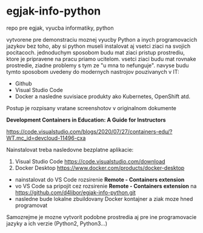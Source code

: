 # egjak-info-python
repo pre egjak, vyucba informatiky, python

vytvorene pre demonstraciu moznej vyucby Python a inych programovacich jazykov bez toho, aby si python museli instalovat aj vsetci ziaci na svojich pocitacoch. jednoduchym sposobom budu mat ziaci pristup prostrediu, ktore je pripravene na pracu priamo ucitelom. vsetci ziaci budu mat rovnake prostredie, ziadne problemy s tym ze "u mna to nefunguje". navyse budu tymto sposobom uvedeny do modernych nastrojov pouzivanych v IT:
* Github
* Visual Studio Code
* Docker a nasledne suvisiace produkty ako Kubernetes, OpenShift atd.

Postup je rozpisany vratane screenshotov v originalnom dokumente 

**Development Containers in Education: A Guide for Instructors**

https://code.visualstudio.com/blogs/2020/07/27/containers-edu/?WT.mc_id=devcloud-11496-cxa

Nainstalovat treba nasledovne bezplatne aplikacie: 
1) Visual Studio Code https://code.visualstudio.com/download
2) Docker Desktop https://www.docker.com/products/docker-desktop

* nainstalovat do VS Code rozsirenie **Remote - Containers extension**
* vo VS Code sa pripojit cez rozsirenie **Remote - Containers extension** na https://github.com/d4libor/egjak-info-python.git
* nasledne bude lokalne zbuildovany Docker kontajner a ziak moze hned programovat

Samozrejme je mozne vytvorit podobne prostredia aj pre ine programovacie jazyky a ich verzie (Python2, Python3...)